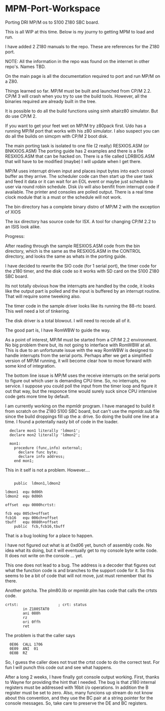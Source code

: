 # MPM-Port-Workspace
Porting DRI MP/M os to S100 Z180 SBC board.

This is all WIP at this time.
Below is my journy to getting MPM to load and run.

I have added 2 Z180 manuals to the repo.  These are references for the Z180 
port.

NOTE:  All the information in the repo was found on the internet in other 
repo's.  Names TBD.

On the main page is all the documentation required to port and run MP/M on a Z80.

Things learned so far.  MP/M must be built and launched from CP/M 2.2.  CP/M 3 will
crash when you try to use the build tools.  However,  all the binaries required are
already built in the tree.  

It is possible to do all  the build functions using simh altairz80 simulator.  But do
use CP/M 2.

If you want to get your feet wet on MP/M  try z80pack first.  Udo has a running MP/M
port that works with his z80 simulator.  I also suspect you can do all the builds on
simcpm with CP/M 2 boot disk.

The main porting task is isolated to one file (2 really)  RESXIOS.ASM  (or BNKXIOS.ASM)
The porting guide has 2 examples and there is a file RESXIOS.ASM that can be hacked on.
There is a file called LDRBIOS.ASM  that will have to be modified (maybe) I will update
when I get there.

MP/M uses interrupt driven input and places input bytes into each consol buffer as they
arrive.  The scheduler code can then start up the user task and feed it data or it can
wait for an EOL event or maybe just schedule to user via round robin schedule.  Disk i/o
will also benifit from interrupt code if available.  The printer and consoles are polled
output.  There is a real time clock module that is a must or the schedule will not work.

The bin directory has a complete binary distro of MP/M 2 with the exception of XIOS

The isx directory has source code for ISX.  A tool for changing CP/M 2.2 to an ISIS 
look alike.

Progress:

After reading through the sample RESXIOS.ASM code from the bin directory, which is the
same as the RESXIOS.ASM in the CONTROL directory, and looks the same as whats in the porting
guide.  

I have decided to rewrite the SIO code (for 1 serial port), the timer code for the
z180 timer, and the disk code so it works with SD card on the S100 Z180 SBC board.

Its not totally obvious how the interrupts are handled by the code, it looks like the output
part is polled and the input is buffered by an interrupt routine.  That will require some tweeking
also.  

The timer code in the sample driver looks like its running the 88-rtc board.  This well need a
lot of tinkering.

The disk driver is a total blowout.  I will need to recode all of it.

The good part is, I have RomWBW to guide the way.

As a point of interest, MP/M must be started from a CP/M 2.2 environment.  No big problem there
but, its not going to interface with RomWBW at all.  This is due to an unfortunate issue with the
way RomWBW is designed to handle interrupts from the serial ports.  Perhaps after we get a simplified
version of MP/M running, it will become clear how to move forward with some kind of integration.

The bottom line issue is MP/M  uses the receive interrupts on the serial ports to figure out which user
is demanding CPU time.  So, no interrupts, no service.  I suppose you could poll the input from the
timer loop and figure it out that way, but the responce time would surely suck since CPU intensive
code gets more time by default.

I am currently working on the mpmldr program.  I have managed to build it from scratch on the Z180 S100 SBC
board, but can't use the
mpmldr.sub file since the build droppings fill up the a: drive.  So doing the build one line at a time.
I found a potentally nasty bit of code in the loader. 

```
  declare mon1 literally 'ldmon1';
  declare mon2 literally 'ldmon2';

  mon1:
    procedure (func,info) external;
      declare func byte;
      declare info address;
    end mon1;
```

This in it self is not a problem.  However....

```

	public	ldmon1,ldmon2

ldmon1	equ	0d06h
ldmon2	equ	0d06h

offset	equ	0000hcrtst:                  

fcb	equ	005ch+offset
fcb16	equ	006ch+offset
tbuff	equ	0080h+offset
	public	fcb,fcb16,tbuff
```

That is a bug looking for a place to happen.

I have not figured out what is at 0xd06 yet, bunch of assembly code.
No idea what its doing, but it will eventually get to my console byte write 
code.  It does not write on the console ... yet.

This one does not lead to a bug.  The address is a decoder that figures out what
the function code is and branches to the support code for it.  So this seems to
be a bit of code that will not move, just must remember that its there.

Another gotcha.  The plm80.lib or mpmldr.plm has code that calls the 
crtsts code.  

```
crtst:                  ; crt: status
        in Z180STAT0 
        ani 080h  
        rz
        ori 0ffh 
        ret

```

The problem is that the caller says 

```
  0E06  CALL 1706                                                               
  0E09  ANI  01                                                                 
  0E0B  RZ
```

So, I guess the caller does not trust the crtst code to
do the correct test.  For fun I will punch this code out
and see what happens.

After a long 2 weeks, I have finally got console output working.  First, thanks to Wayne for providing the
hint that I needed.  The bug is that z180 internal registers must be addressed with 16bit i/o operations.
In addition the B register must be set to zero.  Also, many funcions up stream do not know about this 
convention, and they use the BC pair at a string pointer for the console messages.  So, take care to 
preserve the DE and BC registers.


